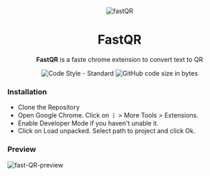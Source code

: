 <p align="center">
  <img src="https://i.ibb.co/NFXyxq3/fastQR.png" alt="fastQR" border="0" />
</p>

<div align="center">
  <h1><b>FastQR</b></h1>
  <p><b>FastQR</b> is a faste chrome extension to convert text to QR</p>
  <img alt="Code Style - Standard" src="https://img.shields.io/badge/style-standard-brightgreen?style=for-the-badge">
  <img alt="GitHub code size in bytes" src="https://img.shields.io/github/languages/code-size/rajkharvar/fastQR?style=for-the-badge">
</div>

### Installation

- Clone the Repository
- Open Google Chrome. Click on 𐄛 > More Tools > Extensions.
- Enable Developer Mode if you haven't unable it.
- Click on Load unpacked. Select path to project and click Ok.

### Preview

<img src="https://i.ibb.co/hF6SvTt/fast-QR-preview.png" alt="fast-QR-preview" border="0" />
